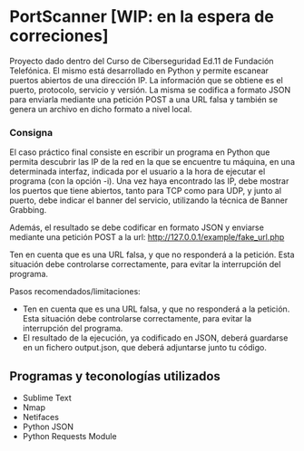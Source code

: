 # PortScanner [WIP: en la espera de correciones]
Proyecto dado dentro del Curso de Ciberseguridad Ed.11 de Fundación Telefónica. El mismo está desarrollado en Python y permite escanear puertos abiertos de una dirección IP. La información que se obtiene es el puerto, protocolo, servicio y versión. La misma se codifica a formato JSON para enviarla mediante una petición POST a una URL falsa y también se genera un archivo en dicho formato a nivel local.

### Consigna
El caso práctico final consiste en escribir un programa en Python que permita descubrir las IP de la red en la que se encuentre tu máquina, en una determinada interfaz, indicada por el usuario a la hora de ejecutar el programa (con la opción -i).
Una vez haya encontrado las IP, debe mostrar los puertos que tiene abiertos, tanto para TCP como para UDP, y junto al puerto, debe indicar el banner del servicio, utilizando la técnica de Banner Grabbing.

Además, el resultado se debe codificar en formato JSON y enviarse mediante una petición POST a la url: http://127.0.0.1/example/fake_url.php

Ten en cuenta que es una URL falsa, y que no responderá a la petición. Esta situación debe controlarse correctamente, para evitar la interrupción del programa.

Pasos recomendados/limitaciones:
- Ten en cuenta que es una URL falsa, y que no responderá a la petición. Esta situación debe controlarse correctamente, para evitar la interrupción del programa.
- El resultado de la ejecución, ya codificado en JSON, deberá guardarse en un fichero output.json, que deberá adjuntarse junto tu código.

## Programas y teconologías utilizados
- Sublime Text
- Nmap
- Netifaces
- Python JSON
- Python Requests Module
